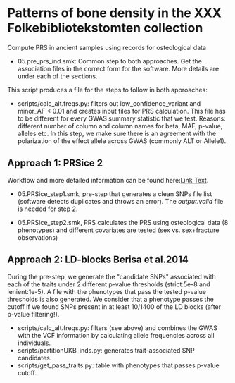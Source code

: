 # Patterns of bone density in the XXX Folkebibliotekstomten collection

Compute PRS in ancient samples using records for osteological data 

- 05.pre_prs_ind.smk: Common step to both approaches. Get the association files in the correct form for the software. More details are under each of the sections.
  
This script produces a file for the steps to follow in both approaches:
- scripts/calc_alt.freqs.py: filters out low_confidence_variant and minor_AF < 0.01 and creates input files for PRS calculation. This file has to be different for every GWAS summary statistic that we test. Reasons: different number of column and column names for beta, MAF, p-value, alleles etc. In this step, we make sure there is an agreement with the polarization of the effect allele across GWAS (commonly ALT or Allele1).

## Approach 1: PRSice 2
Workflow and more detailed information can be found here:[Link Text](https://choishingwan.github.io/PRSice/).

- 05.PRSice_step1.smk, pre-step that generates a clean SNPs file list (software detects duplicates and throws an error). The *output.valid* file is needed for step 2. 

- 05.PRSice_step2.smk, PRS calculates the PRS using osteological data (8 phenotypes) and different covariates are tested (sex vs. sex+fracture observations)

## Approach 2: LD-blocks Berisa et al.2014

During the pre-step, we generate the "candidate SNPs" associated with each of the traits under 2 different p-value thresholds (strict:5e-8 and lenient:1e-5). A file with the phenotypes that pass the tested p-value thresholds is also generated. We consider that a phenotype passes the cutoff if we found SNPs present in at least 10/1400 of the LD blocks (after p-value filtering!).

- scripts/calc_alt.freqs.py: filters (see above) and combines the GWAS with the VCF information by calculating allele frequencies across all individuals.
- scripts/partitionUKB_inds.py: generates trait-associated SNP candidates.
- scripts/get_pass_traits.py: table with phenotypes that passes p-value cutoff.
